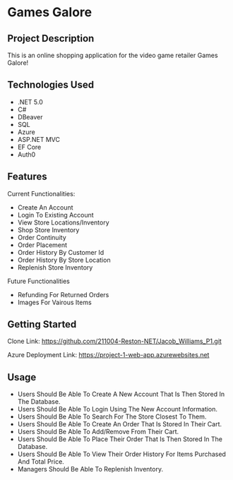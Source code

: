# Games Galore

## Project Description

This is an online shopping application for the video game retailer Games Galore!

## Technologies Used

* .NET 5.0
* C#
* DBeaver
* SQL
* Azure
* ASP.NET MVC
* EF Core
* Auth0

## Features

Current Functionalities:

* Create An Account
* Login To Existing Account
* View Store Locations/Inventory
* Shop Store Inventory
* Order Continuity
* Order Placement
* Order History By Customer Id
* Order History By Store Location
* Replenish Store Inventory

Future Functionalities

* Refunding For Returned Orders
* Images For Vairous Items

## Getting Started
Clone Link: https://github.com/211004-Reston-NET/Jacob_Williams_P1.git

Azure Deployment Link: https://project-1-web-app.azurewebsites.net

## Usage

* Users Should Be Able To Create A New Account That Is Then Stored In The Database.
* Users Should Be Able To Login Using The New Account Information.
* Users Should Be Able To Search For The Store Closest To Them.
* Users Should Be Able To Create An Order That Is Stored In Their Cart.
* Users Should Be Able To Add/Remove From Their Cart.
* Users Should Be Able To Place Their Order That Is Then Stored In The Database.
* Users Should Be Able To View Their Order History For Items Purchased And Total Price.
* Managers Should Be Able To Replenish Inventory.
